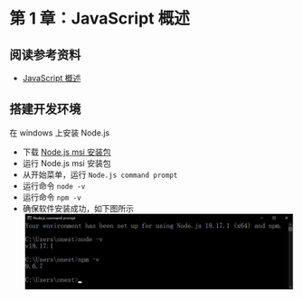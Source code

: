 # 第 1 章：JavaScript 概述

## 阅读参考资料

- [JavaScript 概述](https://developer.mozilla.org/zh-CN/docs/Web/JavaScript/Guide/Introduction)

## 搭建开发环境

在 windows 上安装 Node.js

- 下载 [Node.js msi 安装包](https://nodejs.org/dist/v18.17.1/node-v18.17.1-x64.msi)
- 运行 Node.js msi 安装包
- 从开始菜单，运行 `Node.js command prompt`
- 运行命令 `node -v`
- 运行命令 `npm -v`
- 确保软件安装成功，如下图所示
![nodejs](./images/nodejs.png)
